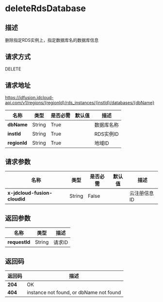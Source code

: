 # deleteRdsDatabase


## 描述
删除指定RDS实例上，指定数据库名的数据库信息

## 请求方式
DELETE

## 请求地址
https://jdfusion.jdcloud-api.com/v1/regions/{regionId}/rds_instances/{instId}/databases/{dbName}

|名称|类型|是否必需|默认值|描述|
|---|---|---|---|---|
|**dbName**|String|True| |数据库名称|
|**instId**|String|True| |RDS实例ID|
|**regionId**|String|True| |地域ID|

## 请求参数
|名称|类型|是否必需|默认值|描述|
|---|---|---|---|---|
|**x-jdcloud-fusion-cloudid**|String|False| |云注册信息ID|


## 返回参数
|名称|类型|描述|
|---|---|---|
|**requestId**|String|请求ID|


## 返回码
|返回码|描述|
|---|---|
|**204**|OK|
|**404**|instance not found, or dbName not found|
